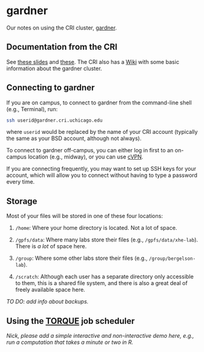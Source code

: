# gardner

Our notes on using the CRI cluster, [gardner][gardner].

## Documentation from the CRI

See [these slides](gardner-1.pdf) and [these](gardner-2.pdf). The CRI
also has a [Wiki][cri-wiki] with some basic information about the
gardner cluster.

## Connecting to gardner

If you are on campus, to connect to gardner from the command-line
shell (e.g., Terminal), run:

```bash
ssh userid@gardner.cri.uchicago.edu
```

where `userid` would be replaced by the name of your CRI account
(typically the same as your BSD account, although not always).

To connect to gardner off-campus, you can either log in first to an
on-campus location (e.g., midway), or you can use [cVPN][cvpn].

If you are connecting frequently, you may want to set up SSH keys for
your account, which will allow you to connect without having to type a
password every time.

## Storage

Most of your files will be stored in one of these four locations:

1. `/home`: Where your home directory is located. Not a lot of space.

2. `/gpfs/data`: Where many labs store their files (e.g.,
   `/gpfs/data/xhe-lab`). There is *a lot* of space here.

3. `/group`: Where some other labs store their files (e.g.,
   `/group/bergelson-lab`).

4. `/scratch`: Although each user has a separate directory only
   accessible to them, this is a shared file system, and there is also
   a great deal of freely available space here.

*TO DO: add info about backups.*

## Using the [TORQUE][torque] job scheduler

*Nick, please add a simple interactive and non-interactive demo here,
e.g., run a computation that takes a minute or two in R.*

[gardner]: http://cri.uchicago.edu/hpc
[cri-wiki]: https://wiki.uchicago.edu/display/public/CRI/Home
[torque]: https://en.wikipedia.org/wiki/TORQUE
[cvpn]: https://uchicago.service-now.com/it?id=kb_article&kb=kb00015292
